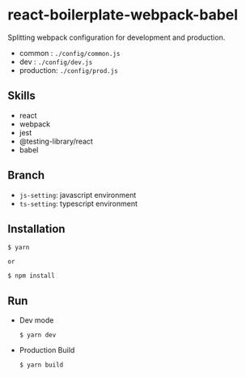 # react-boilerplate-webpack-babel

Splitting webpack configuration for development and production.

- common : `./config/common.js`
- dev : `./config/dev.js`
- production: `./config/prod.js`

## Skills

- react
- webpack
- jest
- @testing-library/react
- babel

## Branch

- `js-setting`: javascript environment
- `ts-setting`: typescript environment

## Installation

```
$ yarn

or

$ npm install
```

## Run

- Dev mode

  ```
  $ yarn dev
  ```

- Production Build
  ```
  $ yarn build
  ```
